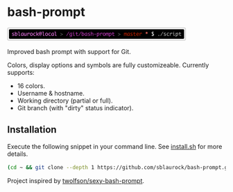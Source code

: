 bash-prompt
===========

![screenshot](https://github.com/sblaurock/bash-prompt/raw/master/screenshot.png "Example screenshot of bash prompt.")

Improved bash prompt with support for Git.

Colors, display options and symbols are fully customizeable. Currently supports:
* 16 colors.
* Username & hostname.
* Working directory (partial or full).
* Git branch (with "dirty" status indicator).

## Installation
Execute the following snippet in your command line. See [install.sh](https://github.com/sblaurock/bash-prompt/blob/master/install.sh) for more details.
```bash
(cd ~ && git clone --depth 1 https://github.com/sblaurock/bash-prompt.git && cd bash-prompt && chmod +x install.sh && ./install.sh) && source ~/.bashrc
```

Project inspired by [twolfson/sexy-bash-prompt](https://github.com/twolfson/sexy-bash-prompt).

